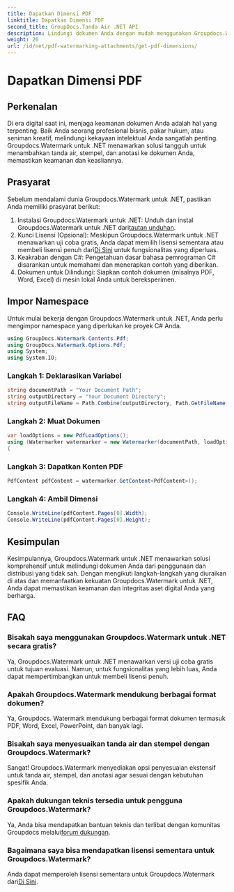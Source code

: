 ```yaml
---
title: Dapatkan Dimensi PDF
linktitle: Dapatkan Dimensi PDF
second_title: GroupDocs.Tanda Air .NET API
description: Lindungi dokumen Anda dengan mudah menggunakan Groupdocs.Watermark untuk .NET. Tambahkan tanda air, stempel, dan anotasi dengan mudah.
weight: 26
url: /id/net/pdf-watermarking-attachments/get-pdf-dimensions/
---
```


# Dapatkan Dimensi PDF

## Perkenalan
Di era digital saat ini, menjaga keamanan dokumen Anda adalah hal yang terpenting. Baik Anda seorang profesional bisnis, pakar hukum, atau seniman kreatif, melindungi kekayaan intelektual Anda sangatlah penting. Groupdocs.Watermark untuk .NET menawarkan solusi tangguh untuk menambahkan tanda air, stempel, dan anotasi ke dokumen Anda, memastikan keamanan dan keasliannya.
## Prasyarat
Sebelum mendalami dunia Groupdocs.Watermark untuk .NET, pastikan Anda memiliki prasyarat berikut:
1.  Instalasi Groupdocs.Watermark untuk .NET: Unduh dan instal Groupdocs.Watermark untuk .NET dari[tautan unduhan](https://releases.groupdocs.com/Watermark/net/).
2.  Kunci Lisensi (Opsional): Meskipun Groupdocs.Watermark untuk .NET menawarkan uji coba gratis, Anda dapat memilih lisensi sementara atau membeli lisensi penuh dari[Di Sini](https://purchase.groupdocs.com/buy) untuk fungsionalitas yang diperluas.
3. Keakraban dengan C#: Pengetahuan dasar bahasa pemrograman C# disarankan untuk memahami dan menerapkan contoh yang diberikan.
4. Dokumen untuk Dilindungi: Siapkan contoh dokumen (misalnya PDF, Word, Excel) di mesin lokal Anda untuk bereksperimen.

## Impor Namespace
Untuk mulai bekerja dengan Groupdocs.Watermark untuk .NET, Anda perlu mengimpor namespace yang diperlukan ke proyek C# Anda.
```csharp
using GroupDocs.Watermark.Contents.Pdf;
using GroupDocs.Watermark.Options.Pdf;
using System;
using System.IO;
```
### Langkah 1: Deklarasikan Variabel
```csharp
string documentPath = "Your Document Path";
string outputDirectory = "Your Document Directory";
string outputFileName = Path.Combine(outputDirectory, Path.GetFileName(documentPath));
```
### Langkah 2: Muat Dokumen
```csharp
var loadOptions = new PdfLoadOptions();
using (Watermarker watermarker = new Watermarker(documentPath, loadOptions))
{
```
### Langkah 3: Dapatkan Konten PDF
```csharp
PdfContent pdfContent = watermarker.GetContent<PdfContent>();
```
### Langkah 4: Ambil Dimensi
```csharp
Console.WriteLine(pdfContent.Pages[0].Width);
Console.WriteLine(pdfContent.Pages[0].Height);
```

## Kesimpulan
Kesimpulannya, Groupdocs.Watermark untuk .NET menawarkan solusi komprehensif untuk melindungi dokumen Anda dari penggunaan dan distribusi yang tidak sah. Dengan mengikuti langkah-langkah yang diuraikan di atas dan memanfaatkan kekuatan Groupdocs.Watermark untuk .NET, Anda dapat memastikan keamanan dan integritas aset digital Anda yang berharga.
## FAQ
### Bisakah saya menggunakan Groupdocs.Watermark untuk .NET secara gratis?
Ya, Groupdocs.Watermark untuk .NET menawarkan versi uji coba gratis untuk tujuan evaluasi. Namun, untuk fungsionalitas yang lebih luas, Anda dapat mempertimbangkan untuk membeli lisensi penuh.
### Apakah Groupdocs.Watermark mendukung berbagai format dokumen?
Ya, Groupdocs. Watermark mendukung berbagai format dokumen termasuk PDF, Word, Excel, PowerPoint, dan banyak lagi.
### Bisakah saya menyesuaikan tanda air dan stempel dengan Groupdocs.Watermark?
Sangat! Groupdocs.Watermark menyediakan opsi penyesuaian ekstensif untuk tanda air, stempel, dan anotasi agar sesuai dengan kebutuhan spesifik Anda.
### Apakah dukungan teknis tersedia untuk pengguna Groupdocs.Watermark?
 Ya, Anda bisa mendapatkan bantuan teknis dan terlibat dengan komunitas Groupdocs melalui[forum dukungan](https://forum.groupdocs.com/c/watermark/19).
### Bagaimana saya bisa mendapatkan lisensi sementara untuk Groupdocs.Watermark?
 Anda dapat memperoleh lisensi sementara untuk Groupdocs.Watermark dari[Di Sini](https://purchase.groupdocs.com/temporary-license/).